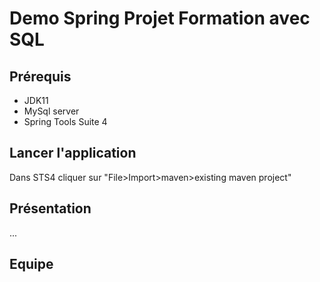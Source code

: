 # Demo Spring Projet Formation avec SQL

## Prérequis

- JDK11
- MySql server
- Spring Tools Suite 4 

## Lancer l'application

Dans STS4 cliquer sur "File>Import>maven>existing maven project"

## Présentation

...

## Equipe

